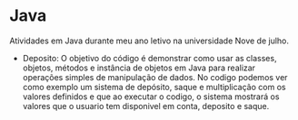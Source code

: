 # Java
Atividades em Java durante meu ano letivo na universidade Nove de julho.

- Deposito:
O objetivo do código é demonstrar como usar as classes, objetos, métodos e instância de objetos em Java para realizar operações simples de manipulação de dados.
No codigo podemos ver como exemplo um sistema de  depósito, saque e multiplicação com os valores definidos e que ao executar o codigo, o sistema mostrará os valores que o usuario tem disponivel em conta, deposito e saque.
